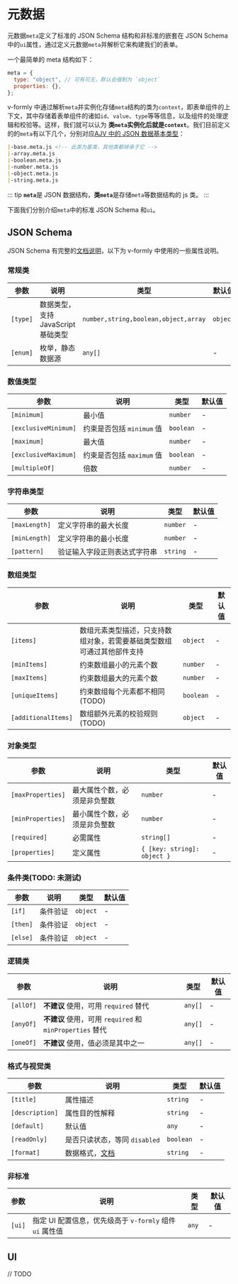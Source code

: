 # 元数据

元数据`meta`定义了标准的 JSON Schema 结构和非标准的嵌套在 JSON Schema 中的`ui`属性，通过定义元数据`meta`并解析它来构建我们的表单。

一个最简单的 meta 结构如下：

```js
meta = {
  type: "object", // 可有可无，默认会强制为 `object`
  properties: {},
};
```

v-formly 中通过解析`meta`并实例化存储`meta`结构的类为`context`，即表单组件的上下文，其中存储着表单组件的诸如`id`、`value`、`type`等等信息，以及组件的处理逻辑和校验等。这样，我们就可以认为 **类`meta`实例化后就是`context`**。我们目前定义的的`meta`有以下几个，分别对应[AJV 中的 JSON 数据基本类型](https://ajv.js.org/json-schema.html#json-data-type)：

```md
|-base.meta.js <!-- 此类为基类，其他类都继承于它 -->
|-array.meta.js
|-boolean.meta.js
|-number.meta.js
|-object.meta.js
|-string.meta.js
```

::: tip
<strong>`meta`</strong>是 JSON 数据结构，<strong>类`meta`</strong>是存储`meta`等数据结构的 js 类。
:::

下面我们分别介绍`meta`中的标准 JSON Schema 和`ui`。

## JSON Schema

JSON Schema 有完整的[文档说明](https://json-schema.org/)，以下为 v-formly 中使用的一些属性说明。

### 常规类

| 参数     | 说明                               | 类型                                 | 默认值   |
| -------- | ---------------------------------- | ------------------------------------ | -------- |
| `[type]` | 数据类型，支持 JavaScript 基础类型 | `number,string,boolean,object,array` | `object` |
| `[enum]` | 枚举，静态数据源                   | `any[]`                              | -        |

### 数值类型

| 参数                 | 说明                      | 类型      | 默认值 |
| -------------------- | ------------------------- | --------- | ------ |
| `[minimum]`          | 最小值                    | `number`  | -      |
| `[exclusiveMinimum]` | 约束是否包括 `minimum` 值 | `boolean` | -      |
| `[maximum]`          | 最大值                    | `number`  | -      |
| `[exclusiveMaximum]` | 约束是否包括 `maximum` 值 | `boolean` | -      |
| `[multipleOf]`       | 倍数                      | `number`  | -      |

### 字符串类型

| 参数          | 说明                         | 类型     | 默认值 |
| ------------- | ---------------------------- | -------- | ------ |
| `[maxLength]` | 定义字符串的最大长度         | `number` | -      |
| `[minLength]` | 定义字符串的最小长度         | `number` | -      |
| `[pattern]`   | 验证输入字段正则表达式字符串 | `string` | -      |

### 数组类型

| 参数                | 说明                                                                   | 类型      | 默认值 |
| ------------------- | ---------------------------------------------------------------------- | --------- | ------ |
| `[items]`           | 数组元素类型描述，只支持数组对象，若需要基础类型数组可通过其他部件支持 | `object`  | -      |
| `[minItems]`        | 约束数组最小的元素个数                                                 | `number`  | -      |
| `[maxItems]`        | 约束数组最大的元素个数                                                 | `number`  | -      |
| `[uniqueItems]`     | 约束数组每个元素都不相同(TODO)                                         | `boolean` | -      |
| `[additionalItems]` | 数组额外元素的校验规则(TODO)                                           | `object`  | -      |

### 对象类型

| 参数              | 说明                         | 类型                        | 默认值 |
| ----------------- | ---------------------------- | --------------------------- | ------ |
| `[maxProperties]` | 最大属性个数，必须是非负整数 | `number`                    | -      |
| `[minProperties]` | 最小属性个数，必须是非负整数 | `number`                    | -      |
| `[required]`      | 必需属性                     | `string[]`                  | -      |
| `[properties]`    | 定义属性                     | `{ [key: string]: object }` | -      |

### 条件类(TODO: 未测试)

| 参数     | 说明     | 类型     | 默认值 |
| -------- | -------- | -------- | ------ |
| `[if]`   | 条件验证 | `object` | -      |
| `[then]` | 条件验证 | `object` | -      |
| `[else]` | 条件验证 | `object` | -      |

### 逻辑类

| 参数      | 说明                                                     | 类型    | 默认值 |
| --------- | -------------------------------------------------------- | ------- | ------ |
| `[allOf]` | **不建议** 使用，可用 `required` 替代                    | `any[]` | -      |
| `[anyOf]` | **不建议** 使用，可用 `required` 和 `minProperties` 替代 | `any[]` | -      |
| `[oneOf]` | **不建议** 使用，值必须是其中之一                        | `any[]` | -      |

### 格式与视觉类

| 参数            | 说明                                                                                        | 类型      | 默认值 |
| --------------- | ------------------------------------------------------------------------------------------- | --------- | ------ |
| `[title]`       | 属性描述                                                                                    | `string`  | -      |
| `[description]` | 属性目的性解释                                                                              | `string`  | -      |
| `[default]`     | 默认值                                                                                      | `any`     | -      |
| `[readOnly]`    | 是否只读状态，等同 `disabled`                                                               | `boolean` | -      |
| `[format]`      | 数据格式，[文档](http://json-schema.org/latest/json-schema-validation.html#rfc.section.7.3) | `string`  | -      |

### 非标准

| 参数   | 说明                                                     | 类型  | 默认值 |
| ------ | -------------------------------------------------------- | ----- | ------ |
| `[ui]` | 指定 UI 配置信息，优先级高于 `v-formly` 组件 `ui` 属性值 | `any` | -      |

## UI

// TODO
